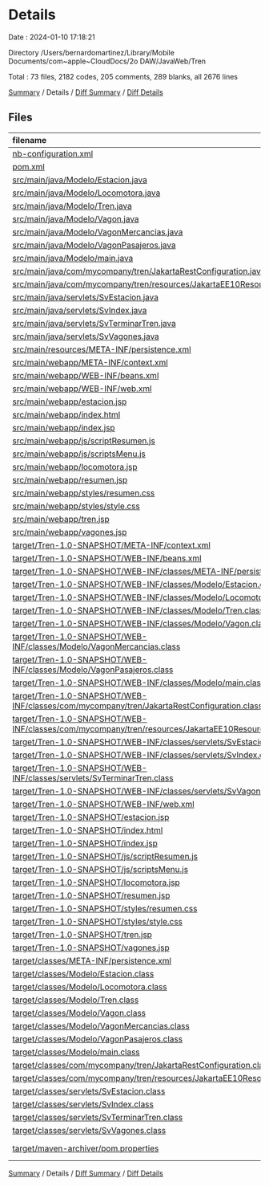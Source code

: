 # Details

Date : 2024-01-10 17:18:21

Directory /Users/bernardomartinez/Library/Mobile Documents/com~apple~CloudDocs/2o DAW/JavaWeb/Tren

Total : 73 files,  2182 codes, 205 comments, 289 blanks, all 2676 lines

[Summary](results.md) / Details / [Diff Summary](diff.md) / [Diff Details](diff-details.md)

## Files
| filename | language | code | comment | blank | total |
| :--- | :--- | ---: | ---: | ---: | ---: |
| [nb-configuration.xml](/nb-configuration.xml) | XML | 7 | 12 | 1 | 20 |
| [pom.xml](/pom.xml) | XML | 80 | 0 | 3 | 83 |
| [src/main/java/Modelo/Estacion.java](/src/main/java/Modelo/Estacion.java) | Java | 61 | 8 | 20 | 89 |
| [src/main/java/Modelo/Locomotora.java](/src/main/java/Modelo/Locomotora.java) | Java | 54 | 0 | 3 | 57 |
| [src/main/java/Modelo/Tren.java](/src/main/java/Modelo/Tren.java) | Java | 111 | 3 | 28 | 142 |
| [src/main/java/Modelo/Vagon.java](/src/main/java/Modelo/Vagon.java) | Java | 29 | 0 | 3 | 32 |
| [src/main/java/Modelo/VagonMercancias.java](/src/main/java/Modelo/VagonMercancias.java) | Java | 26 | 0 | 6 | 32 |
| [src/main/java/Modelo/VagonPasajeros.java](/src/main/java/Modelo/VagonPasajeros.java) | Java | 23 | 0 | 6 | 29 |
| [src/main/java/Modelo/main.java](/src/main/java/Modelo/main.java) | Java | 21 | 9 | 11 | 41 |
| [src/main/java/com/mycompany/tren/JakartaRestConfiguration.java](/src/main/java/com/mycompany/tren/JakartaRestConfiguration.java) | Java | 6 | 4 | 4 | 14 |
| [src/main/java/com/mycompany/tren/resources/JakartaEE10Resource.java](/src/main/java/com/mycompany/tren/resources/JakartaEE10Resource.java) | Java | 13 | 4 | 4 | 21 |
| [src/main/java/servlets/SvEstacion.java](/src/main/java/servlets/SvEstacion.java) | Java | 49 | 40 | 11 | 100 |
| [src/main/java/servlets/SvIndex.java](/src/main/java/servlets/SvIndex.java) | Java | 50 | 40 | 11 | 101 |
| [src/main/java/servlets/SvTerminarTren.java](/src/main/java/servlets/SvTerminarTren.java) | Java | 63 | 40 | 18 | 121 |
| [src/main/java/servlets/SvVagones.java](/src/main/java/servlets/SvVagones.java) | Java | 65 | 40 | 15 | 120 |
| [src/main/resources/META-INF/persistence.xml](/src/main/resources/META-INF/persistence.xml) | XML | 5 | 1 | 2 | 8 |
| [src/main/webapp/META-INF/context.xml](/src/main/webapp/META-INF/context.xml) | XML | 2 | 0 | 1 | 3 |
| [src/main/webapp/WEB-INF/beans.xml](/src/main/webapp/WEB-INF/beans.xml) | XML | 6 | 0 | 0 | 6 |
| [src/main/webapp/WEB-INF/web.xml](/src/main/webapp/WEB-INF/web.xml) | XML | 16 | 0 | 1 | 17 |
| [src/main/webapp/estacion.jsp](/src/main/webapp/estacion.jsp) | HTML | 43 | 0 | 6 | 49 |
| [src/main/webapp/index.html](/src/main/webapp/index.html) | HTML | 26 | 0 | 4 | 30 |
| [src/main/webapp/index.jsp](/src/main/webapp/index.jsp) | HTML | 26 | 0 | 5 | 31 |
| [src/main/webapp/js/scriptResumen.js](/src/main/webapp/js/scriptResumen.js) | JavaScript | 6 | 0 | 1 | 7 |
| [src/main/webapp/js/scriptsMenu.js](/src/main/webapp/js/scriptsMenu.js) | JavaScript | 10 | 0 | 3 | 13 |
| [src/main/webapp/locomotora.jsp](/src/main/webapp/locomotora.jsp) | HTML | 33 | 0 | 3 | 36 |
| [src/main/webapp/resumen.jsp](/src/main/webapp/resumen.jsp) | HTML | 77 | 0 | 5 | 82 |
| [src/main/webapp/styles/resumen.css](/src/main/webapp/styles/resumen.css) | CSS | 40 | 1 | 9 | 50 |
| [src/main/webapp/styles/style.css](/src/main/webapp/styles/style.css) | CSS | 48 | 0 | 8 | 56 |
| [src/main/webapp/tren.jsp](/src/main/webapp/tren.jsp) | HTML | 26 | 0 | 8 | 34 |
| [src/main/webapp/vagones.jsp](/src/main/webapp/vagones.jsp) | HTML | 60 | 0 | 15 | 75 |
| [target/Tren-1.0-SNAPSHOT/META-INF/context.xml](/target/Tren-1.0-SNAPSHOT/META-INF/context.xml) | XML | 2 | 0 | 1 | 3 |
| [target/Tren-1.0-SNAPSHOT/WEB-INF/beans.xml](/target/Tren-1.0-SNAPSHOT/WEB-INF/beans.xml) | XML | 6 | 0 | 0 | 6 |
| [target/Tren-1.0-SNAPSHOT/WEB-INF/classes/META-INF/persistence.xml](/target/Tren-1.0-SNAPSHOT/WEB-INF/classes/META-INF/persistence.xml) | XML | 5 | 1 | 2 | 8 |
| [target/Tren-1.0-SNAPSHOT/WEB-INF/classes/Modelo/Estacion.class](/target/Tren-1.0-SNAPSHOT/WEB-INF/classes/Modelo/Estacion.class) | Java | 30 | 0 | 0 | 30 |
| [target/Tren-1.0-SNAPSHOT/WEB-INF/classes/Modelo/Locomotora.class](/target/Tren-1.0-SNAPSHOT/WEB-INF/classes/Modelo/Locomotora.class) | Java | 17 | 0 | 0 | 17 |
| [target/Tren-1.0-SNAPSHOT/WEB-INF/classes/Modelo/Tren.class](/target/Tren-1.0-SNAPSHOT/WEB-INF/classes/Modelo/Tren.class) | Java | 67 | 0 | 0 | 67 |
| [target/Tren-1.0-SNAPSHOT/WEB-INF/classes/Modelo/Vagon.class](/target/Tren-1.0-SNAPSHOT/WEB-INF/classes/Modelo/Vagon.class) | Java | 12 | 0 | 0 | 12 |
| [target/Tren-1.0-SNAPSHOT/WEB-INF/classes/Modelo/VagonMercancias.class](/target/Tren-1.0-SNAPSHOT/WEB-INF/classes/Modelo/VagonMercancias.class) | Java | 15 | 0 | 0 | 15 |
| [target/Tren-1.0-SNAPSHOT/WEB-INF/classes/Modelo/VagonPasajeros.class](/target/Tren-1.0-SNAPSHOT/WEB-INF/classes/Modelo/VagonPasajeros.class) | Java | 13 | 0 | 0 | 13 |
| [target/Tren-1.0-SNAPSHOT/WEB-INF/classes/Modelo/main.class](/target/Tren-1.0-SNAPSHOT/WEB-INF/classes/Modelo/main.class) | Java | 19 | 0 | 0 | 19 |
| [target/Tren-1.0-SNAPSHOT/WEB-INF/classes/com/mycompany/tren/JakartaRestConfiguration.class](/target/Tren-1.0-SNAPSHOT/WEB-INF/classes/com/mycompany/tren/JakartaRestConfiguration.class) | Java | 5 | 0 | 0 | 5 |
| [target/Tren-1.0-SNAPSHOT/WEB-INF/classes/com/mycompany/tren/resources/JakartaEE10Resource.class](/target/Tren-1.0-SNAPSHOT/WEB-INF/classes/com/mycompany/tren/resources/JakartaEE10Resource.class) | Java | 9 | 0 | 0 | 9 |
| [target/Tren-1.0-SNAPSHOT/WEB-INF/classes/servlets/SvEstacion.class](/target/Tren-1.0-SNAPSHOT/WEB-INF/classes/servlets/SvEstacion.class) | Java | 25 | 0 | 0 | 25 |
| [target/Tren-1.0-SNAPSHOT/WEB-INF/classes/servlets/SvIndex.class](/target/Tren-1.0-SNAPSHOT/WEB-INF/classes/servlets/SvIndex.class) | Java | 28 | 0 | 0 | 28 |
| [target/Tren-1.0-SNAPSHOT/WEB-INF/classes/servlets/SvTerminarTren.class](/target/Tren-1.0-SNAPSHOT/WEB-INF/classes/servlets/SvTerminarTren.class) | Java | 37 | 0 | 0 | 37 |
| [target/Tren-1.0-SNAPSHOT/WEB-INF/classes/servlets/SvVagones.class](/target/Tren-1.0-SNAPSHOT/WEB-INF/classes/servlets/SvVagones.class) | Java | 37 | 0 | 0 | 37 |
| [target/Tren-1.0-SNAPSHOT/WEB-INF/web.xml](/target/Tren-1.0-SNAPSHOT/WEB-INF/web.xml) | XML | 16 | 0 | 1 | 17 |
| [target/Tren-1.0-SNAPSHOT/estacion.jsp](/target/Tren-1.0-SNAPSHOT/estacion.jsp) | HTML | 43 | 0 | 6 | 49 |
| [target/Tren-1.0-SNAPSHOT/index.html](/target/Tren-1.0-SNAPSHOT/index.html) | HTML | 26 | 0 | 4 | 30 |
| [target/Tren-1.0-SNAPSHOT/index.jsp](/target/Tren-1.0-SNAPSHOT/index.jsp) | HTML | 26 | 0 | 5 | 31 |
| [target/Tren-1.0-SNAPSHOT/js/scriptResumen.js](/target/Tren-1.0-SNAPSHOT/js/scriptResumen.js) | JavaScript | 6 | 0 | 1 | 7 |
| [target/Tren-1.0-SNAPSHOT/js/scriptsMenu.js](/target/Tren-1.0-SNAPSHOT/js/scriptsMenu.js) | JavaScript | 10 | 0 | 3 | 13 |
| [target/Tren-1.0-SNAPSHOT/locomotora.jsp](/target/Tren-1.0-SNAPSHOT/locomotora.jsp) | HTML | 33 | 0 | 3 | 36 |
| [target/Tren-1.0-SNAPSHOT/resumen.jsp](/target/Tren-1.0-SNAPSHOT/resumen.jsp) | HTML | 77 | 0 | 5 | 82 |
| [target/Tren-1.0-SNAPSHOT/styles/resumen.css](/target/Tren-1.0-SNAPSHOT/styles/resumen.css) | CSS | 40 | 1 | 9 | 50 |
| [target/Tren-1.0-SNAPSHOT/styles/style.css](/target/Tren-1.0-SNAPSHOT/styles/style.css) | CSS | 48 | 0 | 8 | 56 |
| [target/Tren-1.0-SNAPSHOT/tren.jsp](/target/Tren-1.0-SNAPSHOT/tren.jsp) | HTML | 26 | 0 | 8 | 34 |
| [target/Tren-1.0-SNAPSHOT/vagones.jsp](/target/Tren-1.0-SNAPSHOT/vagones.jsp) | HTML | 60 | 0 | 15 | 75 |
| [target/classes/META-INF/persistence.xml](/target/classes/META-INF/persistence.xml) | XML | 5 | 1 | 2 | 8 |
| [target/classes/Modelo/Estacion.class](/target/classes/Modelo/Estacion.class) | Java | 33 | 0 | 0 | 33 |
| [target/classes/Modelo/Locomotora.class](/target/classes/Modelo/Locomotora.class) | Java | 18 | 0 | 0 | 18 |
| [target/classes/Modelo/Tren.class](/target/classes/Modelo/Tren.class) | Java | 73 | 0 | 0 | 73 |
| [target/classes/Modelo/Vagon.class](/target/classes/Modelo/Vagon.class) | Java | 11 | 0 | 0 | 11 |
| [target/classes/Modelo/VagonMercancias.class](/target/classes/Modelo/VagonMercancias.class) | Java | 14 | 0 | 0 | 14 |
| [target/classes/Modelo/VagonPasajeros.class](/target/classes/Modelo/VagonPasajeros.class) | Java | 16 | 0 | 0 | 16 |
| [target/classes/Modelo/main.class](/target/classes/Modelo/main.class) | Java | 20 | 0 | 0 | 20 |
| [target/classes/com/mycompany/tren/JakartaRestConfiguration.class](/target/classes/com/mycompany/tren/JakartaRestConfiguration.class) | Java | 5 | 0 | 0 | 5 |
| [target/classes/com/mycompany/tren/resources/JakartaEE10Resource.class](/target/classes/com/mycompany/tren/resources/JakartaEE10Resource.class) | Java | 10 | 0 | 0 | 10 |
| [target/classes/servlets/SvEstacion.class](/target/classes/servlets/SvEstacion.class) | Java | 33 | 0 | 0 | 33 |
| [target/classes/servlets/SvIndex.class](/target/classes/servlets/SvIndex.class) | Java | 35 | 0 | 0 | 35 |
| [target/classes/servlets/SvTerminarTren.class](/target/classes/servlets/SvTerminarTren.class) | Java | 43 | 0 | 0 | 43 |
| [target/classes/servlets/SvVagones.class](/target/classes/servlets/SvVagones.class) | Java | 43 | 0 | 0 | 43 |
| [target/maven-archiver/pom.properties](/target/maven-archiver/pom.properties) | Java Properties | 3 | 0 | 1 | 4 |

[Summary](results.md) / Details / [Diff Summary](diff.md) / [Diff Details](diff-details.md)